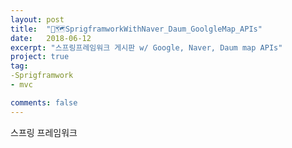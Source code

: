 ```yaml
---
layout: post
title:  "🌿🗺️SprigframworkWithNaver_Daum_GoolgleMap_APIs"
date:   2018-06-12
excerpt: "스프링프레임워크 게시판 w/ Google, Naver, Daum map APIs"
project: true
tag:
-Sprigframwork
- mvc

comments: false
---
```


스프링 프레임워크
